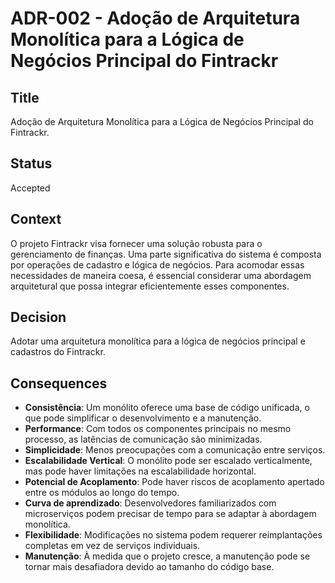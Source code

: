 # ADR-002 - Adoção de Arquitetura Monolítica para a Lógica de Negócios Principal do Fintrackr

## Title

Adoção de Arquitetura Monolítica para a Lógica de Negócios Principal do Fintrackr.

## Status

Accepted

## Context

O projeto Fintrackr visa fornecer uma solução robusta para o gerenciamento de finanças. Uma parte significativa do sistema é composta por operações de cadastro e lógica de negócios. Para acomodar essas necessidades de maneira coesa, é essencial considerar uma abordagem arquitetural que possa integrar eficientemente esses componentes.

## Decision

Adotar uma arquitetura monolítica para a lógica de negócios principal e cadastros do Fintrackr.

## Consequences

- **Consistência**: Um monólito oferece uma base de código unificada, o que pode simplificar o desenvolvimento e a manutenção.
- **Performance**: Com todos os componentes principais no mesmo processo, as latências de comunicação são minimizadas.
- **Simplicidade**: Menos preocupações com a comunicação entre serviços.
- **Escalabilidade Vertical**: O monólito pode ser escalado verticalmente, mas pode haver limitações na escalabilidade horizontal.
- **Potencial de Acoplamento**: Pode haver riscos de acoplamento apertado entre os módulos ao longo do tempo.
- **Curva de aprendizado**: Desenvolvedores familiarizados com microserviços podem precisar de tempo para se adaptar à abordagem monolítica.
- **Flexibilidade**: Modificações no sistema podem requerer reimplantações completas em vez de serviços individuais.
- **Manutenção**: À medida que o projeto cresce, a manutenção pode se tornar mais desafiadora devido ao tamanho do código base.
